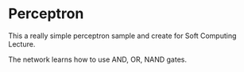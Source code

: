 # Perceptron

This a really simple perceptron sample and create for Soft Computing Lecture.

The network learns how to use AND, OR, NAND gates.
